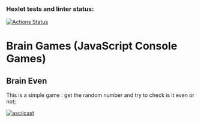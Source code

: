 ### Hexlet tests and linter status:
[![Actions Status](https://github.com/pavel-pj/backend-project-44/actions/workflows/hexlet-check.yml/badge.svg)](https://github.com/pavel-pj/backend-project-44/actions)


# Brain Games (JavaScript Console Games)

## Brain Even 
This is a simple game : get the random number and try to check is it even or not;

[![asciicast](https://asciinema.org/a/703549.svg)](https://asciinema.org/a/703549)
 
